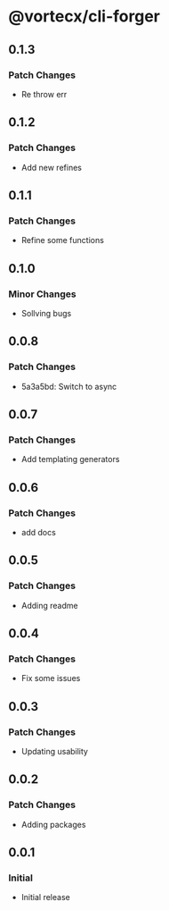 # @vortecx/cli-forger

## 0.1.3

### Patch Changes

- Re throw err

## 0.1.2

### Patch Changes

- Add new refines

## 0.1.1

### Patch Changes

- Refine some functions

## 0.1.0

### Minor Changes

- Sollving bugs

## 0.0.8

### Patch Changes

- 5a3a5bd: Switch to async

## 0.0.7

### Patch Changes

- Add templating generators

## 0.0.6

### Patch Changes

- add docs

## 0.0.5

### Patch Changes

- Adding readme

## 0.0.4

### Patch Changes

- Fix some issues

## 0.0.3

### Patch Changes

- Updating usability

## 0.0.2

### Patch Changes

- Adding packages

## 0.0.1

### Initial

- Initial release
